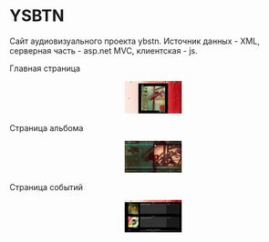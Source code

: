 # YSBTN
Cайт аудиовизуального проекта ybstn. Источник данных - XML, серверная часть - asp.net MVC, клиентская - js.

Главная страница
<p align="center">
<img width="20%" src="images/MainPage_(TV).png"/>
</p>

Страница альбома
<p align="center">
<img width="20%" src="images/AlbumPage_(TV).png"/>
</p>

Страница событий
<p align="center">
<img width="20%" src="images/EventsPage_(TV).png"/>
</p>
